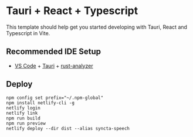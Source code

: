 # Tauri + React + Typescript

This template should help get you started developing with Tauri, React and Typescript in Vite.

## Recommended IDE Setup

- [VS Code](https://code.visualstudio.com/) + [Tauri](https://marketplace.visualstudio.com/items?itemName=tauri-apps.tauri-vscode) + [rust-analyzer](https://marketplace.visualstudio.com/items?itemName=rust-lang.rust-analyzer)

<!--TODO: [Deploy] -->
<!--TODO: [Test] in more browsers-->
<!--https://developer.mozilla.org/en-US/docs/Web/API/Web_Speech_API#browser_compatibility-->
<!--TODO: [Google Analytics] free alternative-->
<!--https://kagi.com/search?q=Google+analytics+free+alternative-->
## Deploy

```
npm config set prefix="~/.npm-global"
npm install netlify-cli -g
netlify login
netlify link
npm run build
npm run preview
netlify deploy --dir dist --alias syncta-speech
```
